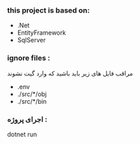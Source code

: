 ### this project is based on:
*  .Net
*  EntityFramework
*  SqlServer



### ignore files :
مراقب فایل های زیر باید باشید که وارد گیت نشوند   

*  .env
*  ./src/*/obj
*  ./src/*/bin

### اجرای پروژه : 

dotnet run






